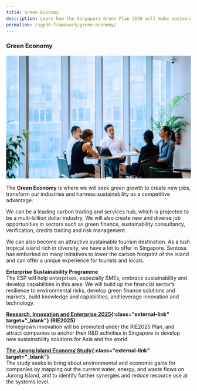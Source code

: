 ```yaml
---
title: Green Economy
description: Learn how the Singapore Green Plan 2030 will make sustainability a key competitive advantage for us, and present new opportunities for growth and job creation.
permalink: /sgp30-framework/green-economy/
---
```


### Green Economy

![Green Economy](/images/framework/framework_greeneconomy.jpg)

The **Green Economy** is where we will seek green growth to create new jobs, transform our industries and harness sustainability as a competitive advantage.

We can be a leading carbon trading and services hub, which is projected to be a multi-billion dollar industry. We will also create new and diverse job opportunities in sectors such as green finance, sustainability consultancy, verification, credits trading and risk management.

We can also become an attractive sustainable tourism destination. As a lush tropical island rich in diversity, we have a lot to offer in Singapore. Sentosa has embarked on many initiatives to lower the carbon footprint of the island and can offer a unique experience for tourists and locals. 

**Enterprise Sustainability Programme**  
The ESP will help enterprises, especially SMEs, embrace sustainability and develop capabilities in this area. We will build up the financial sector’s resilience to environmental risks, develop green finance solutions and markets, build knowledge and capabilities, and leverage innovation and technology.  

**[Research, Innovation and Enterprise 2025](https://www.nrf.gov.sg/rie2025-plan){:class="external-link" target="_blank"} (RIE2025)**  
Homegrown innovation will be promoted under the RIE2025 Plan, and attract companies to anchor their R&D activities in Singapore to develop new sustainability solutions for Asia and the world.

**[The Jurong Island Economy Study](https://www.towardszerowaste.gov.sg/zero-waste-masterplan/chapter2/sustainable-production/){:class="external-link" target="_blank"}**  
The study seeks to bring about environmental and economic gains for companies by mapping out the current water, energy, and waste flows on Jurong Island, and to identify further synergies and reduce resource use at the systems level.

